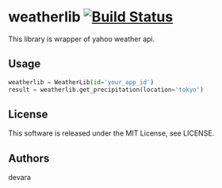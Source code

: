 # weatherlib [![Build Status](https://travis-ci.com/doara-developer/weatherlib.svg?branch=master)](https://travis-ci.com/doara-developer/weatherlib)
This library is wrapper of yahoo weather api.

## Usage
```python
weatherlib = WeatherLib(id='your_app_id')
result = weatherlib.get_precipitation(location='tokyo')
```

## License
This software is released under the MIT License, see LICENSE.

## Authors
devara
